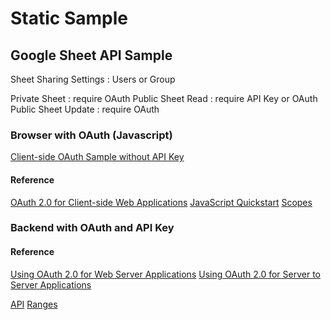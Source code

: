 # Static Sample

## Google Sheet API Sample

Sheet Sharing Settings : Users or Group

Private Sheet : require OAuth
Public Sheet Read : require API Key or OAuth
Public Sheet Update : require OAuth

### Browser with OAuth (Javascript)

[Client-side OAuth Sample without API Key](google-sheet-api-sample.html)

#### Reference

[OAuth 2.0 for Client-side Web Applications](https://developers.google.com/identity/protocols/oauth2/javascript-implicit-flow)
[JavaScript Quickstart](https://developers.google.com/sheets/api/quickstart/js)
[Scopes](https://developers.google.com/identity/protocols/oauth2/scopes#sheets)

### Backend with OAuth and API Key

#### Reference

[Using OAuth 2.0 for Web Server Applications](https://developers.google.com/identity/protocols/oauth2/web-server)
[Using OAuth 2.0 for Server to Server Applications](https://developers.google.com/identity/protocols/oauth2/service-account)

[API](https://developers.google.com/sheets/api/reference/rest/v4/spreadsheets.values)
[Ranges](https://developers.google.com/sheets/api/samples/reading)
